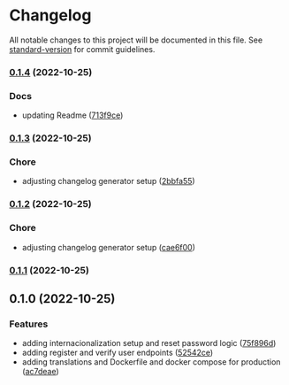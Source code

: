 # Changelog

All notable changes to this project will be documented in this file. See [standard-version](https://github.com/conventional-changelog/standard-version) for commit guidelines.

### [0.1.4](https://github.com/mokkapps/changelog-generator-demo/compare/v0.1.3...v0.1.4) (2022-10-25)


### Docs

* updating Readme ([713f9ce](https://github.com/mokkapps/changelog-generator-demo/commits/713f9ce3e8cd7f3beeb82089c8708ac28e156bc9))

### [0.1.3](https://github.com/mokkapps/changelog-generator-demo/compare/v0.1.2...v0.1.3) (2022-10-25)


### Chore

* adjusting changelog generator setup ([2bbfa55](https://github.com/mokkapps/changelog-generator-demo/commits/2bbfa5523b158dd63dd1643e79e927e699961754))

### [0.1.2](https://github.com/mokkapps/changelog-generator-demo/compare/v0.1.1...v0.1.2) (2022-10-25)


### Chore

* adjusting changelog generator setup ([cae6f00](https://github.com/mokkapps/changelog-generator-demo/commits/cae6f005822275b288e41c0658c54229eb953db2))

### [0.1.1](https://github.com/mokkapps/changelog-generator-demo/compare/v0.1.0...v0.1.1) (2022-10-25)

## 0.1.0 (2022-10-25)


### Features

* adding internacionalization setup and reset password logic ([75f896d](https://github.com/mokkapps/changelog-generator-demo/commits/75f896dbcec995bb2ff807cf5d6e94689a8be3b4))
* adding register and verify user endpoints ([52542ce](https://github.com/mokkapps/changelog-generator-demo/commits/52542ceba9d74b279f4e120c90c2b68e7d13d323))
* adding translations and Dockerfile and docker compose for production ([ac7deae](https://github.com/mokkapps/changelog-generator-demo/commits/ac7deae2b6c4963823a6ba33f8f7488eb710bca9))
